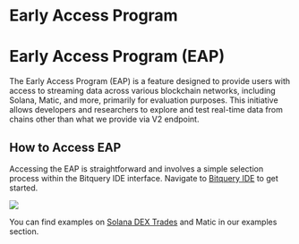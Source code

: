 # Early Access Program

# Early Access Program (EAP)

The Early Access Program (EAP) is a feature designed to provide users with access to streaming data across various blockchain networks, including Solana, Matic, and more, primarily for evaluation purposes. This initiative allows developers and researchers to explore and test real-time data from chains other than what we provide via V2 endpoint.

## How to Access EAP

Accessing the EAP is straightforward and involves a simple selection process within the Bitquery IDE interface. Navigate to [Bitquery IDE]([https://ide.bitquery.io/](https://ide.bitquery.io/?endpoint=https://streaming.bitquery.io/eap)) to get started.

![](/img/ide/eap.png)


You can find examples on [Solana DEX Trades](/docs/examples/Solana/solana-dextrades.md) and Matic in our examples section.
